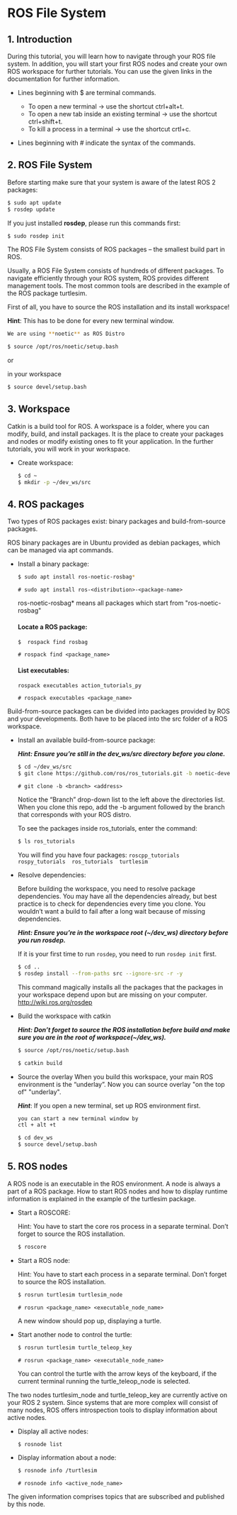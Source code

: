 # ROS File System

## 1. Introduction

During this tutorial, you will learn how to navigate through your ROS file system. In addition, you will start your first ROS nodes and create your own ROS workspace for further tutorials. You can use the given links in the documentation for further information.

- Lines beginning with $ are terminal commands.

  - To open a new terminal → use the shortcut ctrl+alt+t.
  - To open a new tab inside an existing terminal → use the shortcut ctrl+shift+t.
  - To kill a process in a terminal → use the shortcut crtl+c.

- Lines beginning with # indicate the syntax of the commands.

## 2. ROS File System

Before starting make sure that your system is aware of the latest ROS 2 packages:

```bash
$ sudo apt update
$ rosdep update
```
If you just installed **rosdep**, please run this commands first:
```bash
$ sudo rosdep init
```

The ROS File System consists of ROS packages – the smallest build part in ROS.

Usually, a ROS File System consists of hundreds of different packages. To navigate efficiently through your ROS system, ROS provides different management tools. The most common tools are described in the example of the ROS package turtlesim.

First of all, you have to source the ROS installation and its install workspace!

**Hint**: This has to be done for every new terminal window.

```bash
We are using **noetic** as ROS Distro

$ source /opt/ros/noetic/setup.bash
```
or

in your workspace
```bash
$ source devel/setup.bash
```
## 3. Workspace
Catkin is a build tool for ROS. A  workspace is a folder, where you can modify, build, and install packages. It is the place to create your packages and nodes or modify existing ones to fit your application. In the further tutorials, you will
work in your workspace.

* Create workspace:
    ```bash
    $ cd ~
    $ mkdir -p ~/dev_ws/src
    ```

## 4. ROS packages

Two types of ROS packages exist: binary packages and build-from-source packages.

ROS binary packages are in Ubuntu provided as debian packages, which can be managed via apt commands. 

* Install a binary package:

    ```bash
    $ sudo apt install ros-noetic-rosbag*
    ```
    `# sudo apt install ros-<distribution>-<package-name>`
    
    ros-noetic-rosbag* means all packages which start from "ros-noetic-rosbag"

    #### Locate a ROS package:
    ```bash
    $  rospack find rosbag
    ```
    `# rospack find <package_name>`

    #### List executables:
    ```bash
    rospack executables action_tutorials_py
    ```
    `# rospack executables <package_name>`

Build-from-source packages can be divided into packages provided by ROS and your developments. Both have to be placed into the src folder of a ROS workspace.



* Install an available build-from-source package:

    ***Hint: Ensure you’re still in the dev_ws/src directory before you clone.***
    ```bash
    $ cd ~/dev_ws/src
    $ git clone https://github.com/ros/ros_tutorials.git -b noetic-devel
    ```
    `# git clone -b <branch> <address>`

    Notice the “Branch” drop-down list to the left above the directories list. When you clone this repo, add the -b argument followed by the branch that corresponds with your ROS distro.
    
    To see the packages inside ros_tutorials, enter the command:
    ```bash
    $ ls ros_tutorials
    ```
    You will find you have four packages: `roscpp_tutorials  rospy_tutorials  ros_tutorials  turtlesim` 

* Resolve dependencies: 

    Before building the workspace, you need to resolve package dependencies. You may have all the dependencies already, but best practice is to check for dependencies every time you clone. You wouldn’t want a build to fail after a long wait because of missing dependencies.

    ***Hint: Ensure you’re in the workspace root (~/dev_ws) directory before you run rosdep.***

    If it is your first time to run `rosdep`, you need to run `rosdep init` first.
    ```bash
    $ cd ..
    $ rosdep install --from-paths src --ignore-src -r -y
    ```
    This command magically installs all the packages that the packages in your workspace depend upon but are missing on your computer.
    http://wiki.ros.org/rosdep
    
*  Build the workspace with catkin

    ***Hint: Don’t forget to source the ROS installation before build and make sure you are in the root of workspace(~/dev_ws).***
    ```bash
    $ source /opt/ros/noetic/setup.bash

    $ catkin build
    ```

* Source the overlay
    When you build this workspace, your main ROS environment is the “underlay”. Now you can source overlay "on the top of" "underlay".
    
    ***Hint***: If you open a new terminal, set up ROS environment first. 
    ```bash
    you can start a new terminal window by
    ctl + alt +t
    ```
    ```bash
    $ cd dev_ws
    $ source devel/setup.bash
    ``` 

## 5. ROS nodes
A ROS node is an executable in the ROS environment. A node is always a part of a ROS package. How to start ROS nodes and how to display runtime information is explained in the example of the turtlesim package.

* Start a ROSCORE:

    Hint: You have to start the core ros process in a separate terminal. Don’t forget to source the ROS installation.
    ```bash
    $ roscore
    
    ```

* Start a ROS node:

    Hint: You have to start each process in a separate terminal. Don’t forget to source the ROS installation.
    ```bash
    $ rosrun turtlesim turtlesim_node
    
    ```

    `# rosrun <package_name> <executable_node_name>`

    A new window should pop up, displaying a turtle.

* Start another node to control the turtle:

    ```bash
    $ rosrun turtlesim turtle_teleop_key
    ```
    `# rosrun <package_name> <executable_node_name>`

    You can control the turtle with the arrow keys of the keyboard, if the current terminal running the turtle_teleop_node is selected.

The two nodes turtlesim_node and turtle_teleop_key are currently active on your ROS 2 system. Since systems that are more complex will consist of many nodes, ROS offers introspection tools to display information about active nodes.
* Display all active nodes:
    ```bash
    $ rosnode list
    ```
* Display information about a node:
    ```bash
    $ rosnode info /turtlesim
    ```
    `# rosnode info <active_node_name>`

The given information comprises topics that are subscribed and published by this node.